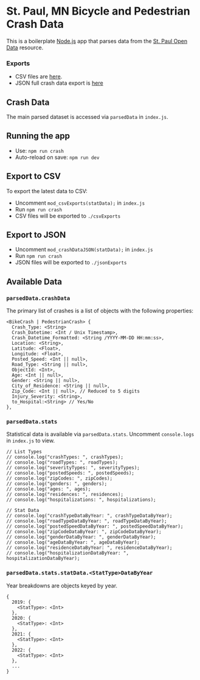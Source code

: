 # St. Paul, MN Bicycle and Pedestrian Crash Data

This is a boilerplate [Node.js](https://nodejs.org/en/) app that parses data from the [St. Paul Open Data](https://information.stpaul.gov/datasets/stpaul::pedestrian-and-bike-crash-dataset-/explore?location=44.944520%2C-93.105671%2C13.03) resource.

### Exports

- CSV files are [here](https://github.com/STPBike/St-Paul-MN-Bike-Ped-Crashes/tree/main/csvExports).
- JSON full crash data export is [here](https://github.com/STPBike/St-Paul-MN-Bike-Ped-Crashes/tree/main/jsonExports)

## Crash Data

The main parsed dataset is accessed via `parsedData` in `index.js`.

## Running the app

- Use: `npm run crash`
- Auto-reload on save: `npm run dev`

## Export to CSV

To export the latest data to CSV:

- Uncomment `mod_csvExports(statData);` in `index.js`
- Run `npm run crash`
- CSV files will be exported to `./csvExports`

## Export to JSON

- Uncomment `mod_crashDataJSON(statData);` in `index.js`
- Run `npm run crash`
- JSON files will be exported to `./jsonExports`

## Available Data

### `parsedData.crashData`

The primary list of crashes is a list of objects with the following properties:

```
<BikeCrash | PedestrianCrash> {
  Crash_Type: <String>
  Crash_Datetime: <Int / Unix Timestamp>,
  Crash_Datetime_Formatted: <String /YYYY-MM-DD HH:mm:ss>,
  Location: <String>,
  Latitude: <Float>,
  Longitude: <Float>,
  Posted_Speed: <Int || null>,
  Road_Type: <String || null>,
  ObjectId: <Int>,
  Age: <Int || null>,
  Gender: <String || null>,
  City_of_Residence: <String || null>,
  Zip_Code: <Int || null>, // Reduced to 5 digits
  Injury_Severity: <String>,
  to_Hospital:<String> // Yes/No
},
```

### `parsedData.stats`

Statistical data is available via `parsedData.stats`. Uncomment `console.logs` in `index.js` to view.

```
// List Types
// console.log("crashTypes: ", crashTypes);
// console.log("roadTypes: ", roadTypes);
// console.log("severityTypes: ", severityTypes);
// console.log("postedSpeeds: ", postedSpeeds);
// console.log("zipCodes: ", zipCodes);
// console.log("genders: ", genders);
// console.log("ages: ", ages);
// console.log("residences: ", residences);
// console.log("hospitalizations: ", hospitalizations);

// Stat Data
// console.log("crashTypeDataByYear: ", crashTypeDataByYear);
// console.log("roadTypeDataByYear: ", roadTypeDataByYear);
// console.log("postedSpeedDataByYear: ", postedSpeedDataByYear);
// console.log("zipCodeDataByYear: ", zipCodeDataByYear);
// console.log("genderDataByYear: ", genderDataByYear);
// console.log("ageDataByYear: ", ageDataByYear);
// console.log("residenceDataByYear: ", residenceDataByYear);
// console.log("hospitalizationDataByYear: ", hospitalizationDataByYear);
```

### `parsedData.stats.statData.<StatType>DataByYear`

Year breakdowns are objects keyed by year.

```
{
  2019: {
    <StatType>: <Int>
  },
  2020: {
    <StatType>: <Int>
  },
  2021: {
    <StatType>: <Int>
  },
  2022: {
    <StatType>: <Int>
  },
  ...
}
```
